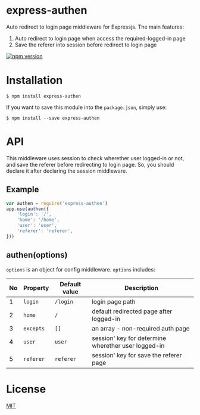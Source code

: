 # express-authen
Auto redirect to login page middleware for Expressjs. The main features:

1. Auto redirect to login page when access the required-logged-in page
2. Save the referer into session before redirect to login page

[![npm version](https://badge.fury.io/js/express-authen.svg)](http://badge.fury.io/js/express-authen)

# Installation

```
$ npm install express-authen
```

If you want to save this module into the `package.json`, simply use:

```
$ npm install --save express-authen
```

# API
This middleware uses session to check wherether user logged-in or not, and save the referer before redirecting to login page. So, you should declare it after declaring the session middleware.

## Example

```javascript
var authen = require('express-authen')
app.use(authen({
    'login': '/',
    'home': '/home',
    'user': 'user',
    'referer': 'referer',
}))

```

## authen(options)
`options` is an object for config middleware. `options` includes:

No | Property | Default value | Description |
--- | --- | --- | --- |
1 | `login` | `/login` | login page path |
2 |  `home` | `/` | default redirected page after logged-in |
3 | `excepts` | `[]` | an array - non-required auth page |
4 | `user` | `user` | session' key for determine wherether user logged-in |
5 | `referer` | `referer` | session' key for save the referer page |

# License
[MIT](https://github.com/dominhhai/express-authen/blob/master/LICENSE)
